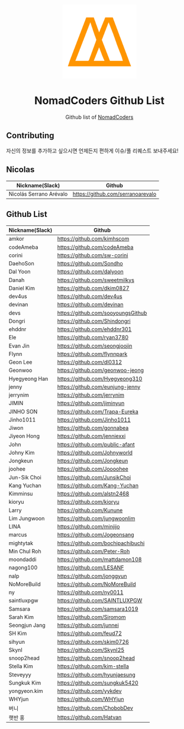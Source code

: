 <div align="center">
  <a href="https://academy.nomadcoders.co" alt="NomadCoders Academy">
    <img src="./images/NomadCoders.png" width="200" height="200">
  </a>

# NomadCoders Github List

Github list of [NomadCoders](https://academy.nomadcoders.co)

</div>

## Contributing

자신의 정보를 추가하고 싶으시면 언제든지 편하게 이슈/풀 리퀘스트 보내주세요!

## Nicolas

| Nickname(Slack)         | Github                            |
| ----------------------- | --------------------------------- |
| Nicolás Serrano Arévalo | https://github.com/serranoarevalo |

## Github List

| Nickname(Slack) | Github                             |
| --------------- | ---------------------------------- |
| amkor           | https://github.com/kimhscom        |
| codeAmeba       | https://github.com/codeAmeba       |
| corini          | https://github.com/sw-corini       |
| DaehoSon        | https://github.com/Sondho          |
| Dal Yoon        | https://github.com/dalyoon         |
| Danah           | https://github.com/sweetmilkys     |
| Daniel Kim      | https://github.com/dkim0827        |
| dev4us          | https://github.com/dev4us          |
| devinan         | https://github.com/devinan         |
| devs            | https://github.com/sooyoungsGithub |
| Dongri          | https://github.com/Shindongri      |
| ehddnr          | https://github.com/ehddnr301       |
| Ele             | https://github.com/ryan3780        |
| Evan Jin        | https://github.com/seongjoojin     |
| Flynn           | https://github.com/flynnpark       |
| Geon Lee        | https://github.com/dl0312          |
| Geonwoo         | https://github.com/geonwoo-jeong   |
| Hyegyeong Han   | https://github.com/Hyegyeong310    |
| jenny           | https://github.com/eunjung-jenny   |
| jerrynim        | https://github.com/jerrynim        |
| JIMIN           | https://github.com/jiminyun        |
| JINHO SON       | https://github.com/Trapa-Eureka    |
| Jinho1011       | https://github.com/Jinho1011       |
| Jiwon           | https://github.com/gonnabea        |
| Jiyeon Hong     | https://github.com/jenniexxi       |
| John            | https://github.com/public-afant    |
| Johny Kim       | https://github.com/Johnyworld      |
| Jongkeun        | https://github.com/Jongkeun        |
| joohee          | https://github.com/Joooohee        |
| Jun-Sik Choi    | https://github.com/JunsikChoi      |
| Kang Yuchan     | https://github.com/Kang-Yuchan     |
| Kimminsu        | https://github.com/alstn2468       |
| kioryu          | https://github.com/kioryu          |
| Larry           | https://github.com/Kunune          |
| Lim Jungwoon    | https://github.com/jungwoonlim     |
| LINA            | https://github.com/minjijo         |
| marcus          | https://github.com/Jogeonsang      |
| mightytak       | https://github.com/bochipachibuchi |
| Min Chul Roh    | https://github.com/Peter-Roh       |
| moondaddi       | https://github.com/mattdamon108    |
| nagong100       | https://github.com/LESANF          |
| nalp            | https://github.com/jonggyun        |
| NoMoreBuild     | https://github.com/NoMoreBuild     |
| ny              | https://github.com/ny0011          |
| saintluxpgw     | https://github.com/SAINTLUXPGW     |
| Samsara         | https://github.com/samsara1019     |
| Sarah Kim       | https://github.com/Siromom         |
| Seongjun Jang   | https://github.com/junnei          |
| SH Kim          | https://github.com/feud72          |
| sihyun          | https://github.com/skim0726        |
| SkynI           | https://github.com/SkynI25         |
| snoop2head      | https://github.com/snoop2head      |
| Stella Kim      | https://github.com/kim-stella      |
| Steveyyy        | https://github.com/hyunjaesung     |
| Sungkuk Kim     | https://github.com/sungkuk5420     |
| yongyeon.kim    | https://github.com/yykdev          |
| WHYjun          | https://github.com/WHYjun          |
| 버니            | https://github.com/ChobobDev       |
| 햇반 홍         | https://github.com/Hatvan          |
